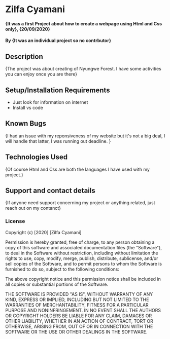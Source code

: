 # Zilfa Cyamani
#### {It was a first Project about how to create a webpage using Html and Css only}, {20/09/2020}
#### By **{It was an individual project so no contrbutor}**
## Description
{The project was about creating of Nyungwe Forest. I have some activities you can enjoy once you are there}
## Setup/Installation Requirements
* Just look for information on internet
* Install vs code
## Known Bugs
{I had an issue with my reponsiveness of my website but it's not a big deal, I will handle that latter, I was running out deadline. }
## Technologies Used
{Of course Html and Css are both the languages I have used with my project.}
## Support and contact details
{If anyone need support concerning my project or anything related, just reach out on my contanct}
### License


Copyright (c) [2020] [Zilfa Cyamani]

Permission is hereby granted, free of charge, to any person obtaining a copy
of this software and associated documentation files (the "Software"), to deal
in the Software without restriction, including without limitation the rights
to use, copy, modify, merge, publish, distribute, sublicense, and/or sell
copies of the Software, and to permit persons to whom the Software is
furnished to do so, subject to the following conditions:

The above copyright notice and this permission notice shall be included in all
copies or substantial portions of the Software.

THE SOFTWARE IS PROVIDED "AS IS", WITHOUT WARRANTY OF ANY KIND, EXPRESS OR
IMPLIED, INCLUDING BUT NOT LIMITED TO THE WARRANTIES OF MERCHANTABILITY,
FITNESS FOR A PARTICULAR PURPOSE AND NONINFRINGEMENT. IN NO EVENT SHALL THE
AUTHORS OR COPYRIGHT HOLDERS BE LIABLE FOR ANY CLAIM, DAMAGES OR OTHER
LIABILITY, WHETHER IN AN ACTION OF CONTRACT, TORT OR OTHERWISE, ARISING FROM,
OUT OF OR IN CONNECTION WITH THE SOFTWARE OR THE USE OR OTHER DEALINGS IN THE
SOFTWARE.